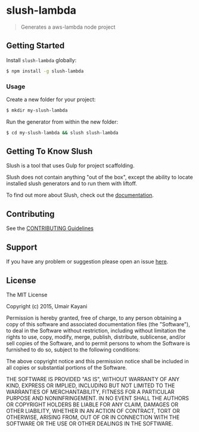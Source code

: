 # slush-lambda

> Generates a aws-lambda node project


## Getting Started

Install `slush-lambda` globally:

```bash
$ npm install -g slush-lambda
```

### Usage

Create a new folder for your project:

```bash
$ mkdir my-slush-lambda
```

Run the generator from within the new folder:

```bash
$ cd my-slush-lambda && slush slush-lambda
```

## Getting To Know Slush

Slush is a tool that uses Gulp for project scaffolding.

Slush does not contain anything "out of the box", except the ability to locate installed slush generators and to run them with liftoff.

To find out more about Slush, check out the [documentation](https://github.com/slushjs/slush).

## Contributing

See the [CONTRIBUTING Guidelines](https://github.com/ukayani/slush-lambda/blob/master/CONTRIBUTING.md)

## Support
If you have any problem or suggestion please open an issue [here](https://github.com/ukayani/slush-lambda/issues).

## License 

The MIT License

Copyright (c) 2015, Umair Kayani

Permission is hereby granted, free of charge, to any person
obtaining a copy of this software and associated documentation
files (the "Software"), to deal in the Software without
restriction, including without limitation the rights to use,
copy, modify, merge, publish, distribute, sublicense, and/or sell
copies of the Software, and to permit persons to whom the
Software is furnished to do so, subject to the following
conditions:

The above copyright notice and this permission notice shall be
included in all copies or substantial portions of the Software.

THE SOFTWARE IS PROVIDED "AS IS", WITHOUT WARRANTY OF ANY KIND,
EXPRESS OR IMPLIED, INCLUDING BUT NOT LIMITED TO THE WARRANTIES
OF MERCHANTABILITY, FITNESS FOR A PARTICULAR PURPOSE AND
NONINFRINGEMENT. IN NO EVENT SHALL THE AUTHORS OR COPYRIGHT
HOLDERS BE LIABLE FOR ANY CLAIM, DAMAGES OR OTHER LIABILITY,
WHETHER IN AN ACTION OF CONTRACT, TORT OR OTHERWISE, ARISING
FROM, OUT OF OR IN CONNECTION WITH THE SOFTWARE OR THE USE OR
OTHER DEALINGS IN THE SOFTWARE.

